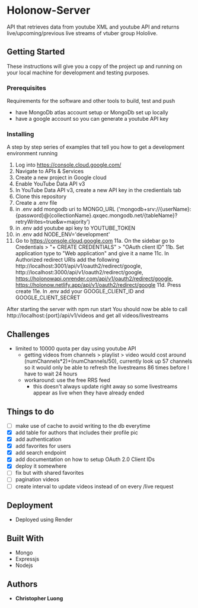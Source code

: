 # Holonow-Server

API that retrieves data from youtube XML and youtube API and returns live/upcoming/previous live streams of vtuber group Hololive.

## Getting Started

These instructions will give you a copy of the project up and running on
your local machine for development and testing purposes. 

### Prerequisites

Requirements for the software and other tools to build, test and push 
- have MongoDb atlas account setup or MongoDb set up locally 
- have a google account so you can generate a youtube API key

### Installing

A step by step series of examples that tell you how to get a development
environment running

1. Log into https://console.cloud.google.com/ 
2. Navigate to APIs & Services
3. Create a new project in Google cloud
4. Enable YouTube Data API v3
5. In YouTube Data API v3, create a new API key in the credientials tab
6. Clone this repository
7. Create a .env file
8. in .env add mongodb uri to MONGO_URL ('mongodb+srv://{userName}:{password}@{collectionName}.qxqec.mongodb.net/{tableName}?retryWrites=true&w=majority')
9. in .env add youtube api key to YOUTUBE_TOKEN
10. in .env add NODE_ENV='development'
11. Go to https://console.cloud.google.com
11a. On the sidebar go to Credentials > "+ CREATE CREDENTIALS" > "OAuth client ID"
11b. Set application type to "Web application" and give it a name
11c. In Authorized redirect URIs add the following 
http://localhost:3001/api/v1/oauth2/redirect/google, http://localhost:3000/api/v1/oauth2/redirect/google, https://holonowapi.onrender.com/api/v1/oauth2/redirect/google, https://holonow.netlify.app/api/v1/oauth2/redirect/google
11d. Press create
11e. In .env add your GOOGLE_CLIENT_ID and GOOGLE_CLIENT_SECRET

After starting the server with npm run start
You should now be able to call http://localhost:{port}/api/v1/videos and get all videos/livestreams

## Challenges
- limited to 10000 quota per day using youtube API
  - getting videos from channels > playlist > video would cost around (numChannels*2)+(numChannels/50), currently look up 57 channels so it would only be able to refresh the livestreams 86 times before I have to wait 24 hours
  - workaround: use the free RRS feed
    - this doesn't always update right away so some livestreams appear as live when they have already ended 

## Things to do
- [ ] make use of cache to avoid writing to the db everytime
- [x] add table for authors that includes their profile pic
- [x] add authentication
- [x] add favorites for users
- [x] add search endpoint
- [x] add documentation on how to setup OAuth 2.0 Client IDs
- [x] deploy it somewhere
- [ ] fix but with shared favorites
- [ ] pagination videos
- [ ] create interval to update videos instead of on every /live request
## Deployment
- Deployed using Render

## Built With
  - Mongo
  - Expressjs
  - Nodejs

## Authors
  - **Christopher Luong** 

  <!-- https://www.youtube.com/watch?v=cD17CYA1dck -->
